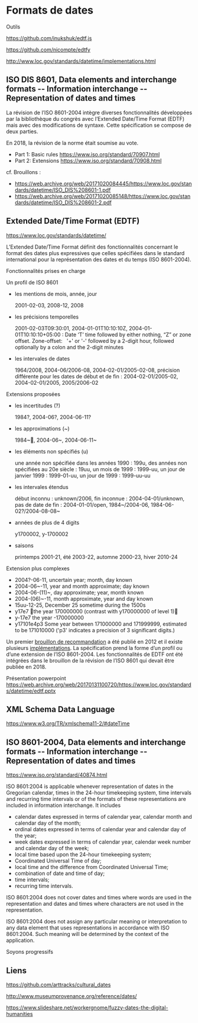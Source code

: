 # Formats de dates

Outils

https://github.com/inukshuk/edtf.js

https://github.com/nicompte/edtfy

http://www.loc.gov/standards/datetime/implementations.html

## ISO DIS 8601, Data elements and interchange formats -- Information interchange -- Representation of dates and times

La révision de l’ISO 8601-2004 intègre diverses fonctionnalités développées par la bibliothèque du congrès avec l’Extended Date/Time Format (EDTF) mais avec des modifications de syntaxe. Cette spécification se compose de deux parties.

En 2018, la révision de la norme était soumise au vote.

- Part 1: Basic rules https://www.iso.org/standard/70907.html
- Part 2: Extensions https://www.iso.org/standard/70908.html

cf. Brouillons :

- https://web.archive.org/web/20171020084445/https://www.loc.gov/standards/datetime/ISO_DIS%208601-1.pdf
- https://web.archive.org/web/20171020085148/https://www.loc.gov/standards/datetime/ISO_DIS%208601-2.pdf

## Extended Date/Time Format (EDTF)

https://www.loc.gov/standards/datetime/

L’Extended Date/Time Format définit des fonctionnalités concernant le format des dates plus expressives que celles spécifiées dans le standard international pour la représentation des dates et du temps (ISO 8601-2004). 

Fonctionnalités prises en charge

Un profil de ISO 8601

- les mentions de mois, année, jour

  2001-02-03, 2008-12, 2008

- les précisions temporelles

  2001-02-03T09:30:01, 2004-01-01T10:10:10Z, 2004-01-01T10:10:10+05:00 : Date ‘T’ time   followed by either nothing, “Z” or zone offset. Zone-offset:   '+' or '-' followed by a 2-digit hour, followed optionally by a colon and the 2-digit minutes 

- les intervales de dates

  1964/2008, 2004-06/2006-08, 2004-02-01/2005-02-08, précision différente pour les dates de début et de fin : 2004-02-01/2005-02, 2004-02-01/2005, 2005/2006-02

Extensions proposées

- les incertitudes (?)

  1984?, 2004-06?, 2004-06-11?

- les approximations (~)

  1984~, 2004-06~, 2004-06-11~

- les éléments non spécifiés (u)

  une année non spécifiée dans les années 1990 : 199u, des années non spécifiées au 20e siècle : 19uu, un mois de 1999 : 1999-uu, un jour de janvier 1999 : 1999-01-uu, un jour de 1999 : 1999-uu-uu

- les intervales étendus

  début inconnu : unknown/2006, fin inconnue : 2004-04-01/unknown, pas de date de fin : 2004-01-01/open, 1984~/2004-06, 1984-06-02?/2004-08-08~

- années de plus de 4 digits

  y1700002, y-1700002 

- saisons

  printemps 2001-21, été 2003-22, automne 2000-23, hiver 2010-24

Extension plus complexes

- 2004?-06-11,  uncertain year; month, day known 
- 2004-06~-11,  year and month  approximate; day known
- 2004-06-(11)~, day approximate; year, month known
- 2004-(06)~-11, month approximate, year and day known
- 15uu-12-25, December 25 sometime during the 1500s
- y17e7 the year 170000000 (contrast with y170000000 of level 1)
- y-17e7   the year -170000000
- y17101e4p3   Some year between 171000000 and 171999999, estimated to be 171010000 ('p3' indicates a precision of 3 significant digits.)

Un premier [brouillon de recommandation](https://www.loc.gov/standards/datetime/pre-submission.html) a été publié en 2012 et il existe plusieurs [implémentations](https://www.loc.gov/standards/datetime/implementations.html). La spécification prend la forme d’un profil ou d’une extension de l’ISO 8601-2004. Les fonctionnalités de EDTF ont été intégrées dans le brouillon de la révision de l’ISO 8601 qui devait être publiée en 2018.

Présentation powerpoint https://web.archive.org/web/20170131100720/https://www.loc.gov/standards/datetime/edtf.pptx

## XML Schema Data Language

https://www.w3.org/TR/xmlschema11-2/#dateTime

## ISO 8601-2004, Data elements and interchange formats -- Information interchange -- Representation of dates and times

https://www.iso.org/standard/40874.html

ISO 8601:2004 is applicable whenever representation of dates in the Gregorian calendar, times in the 24-hour timekeeping system, time intervals and recurring time intervals or of the formats of these representations are included in information interchange. It includes

- calendar dates expressed in terms of calendar year, calendar month and calendar day of the month;
- ordinal dates expressed in terms of calendar year and calendar day of the year;
- week dates expressed in terms of calendar year, calendar week number and calendar day of the week;
- local time based upon the 24-hour timekeeping system;
- Coordinated Universal Time of day;
- local time and the difference from Coordinated Universal Time;
- combination of date and time of day;
- time intervals;
- recurring time intervals.

ISO 8601:2004 does not cover dates and times where words are used in the representation and dates and times where characters are not used in the representation.

ISO 8601:2004 does not assign any particular meaning or interpretation to any data element that uses representations in accordance with ISO 8601:2004. Such meaning will be determined by the context of the application.



Soyons progressifs

## Liens

https://github.com/arttracks/cultural_dates

http://www.museumprovenance.org/reference/dates/

https://www.slideshare.net/workergnome/fuzzy-dates-the-digital-humanities